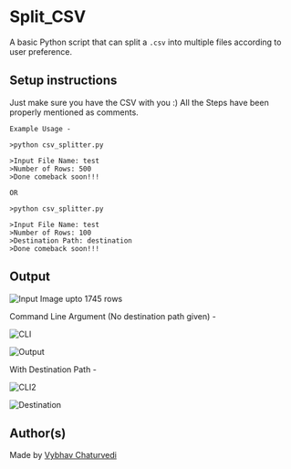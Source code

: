 # Split_CSV

A basic Python script that can split a `.csv` into multiple files according to user preference.

## Setup instructions

Just make sure you have the CSV with you :)
All the Steps have been properly mentioned as comments.

```
Example Usage - 

>python csv_splitter.py

>Input File Name: test
>Number of Rows: 500
>Done comeback soon!!!

OR

>python csv_splitter.py

>Input File Name: test
>Number of Rows: 100
>Destination Path: destination
>Done comeback soon!!!
```

## Output

![Input Image](img/Input_File.PNG)
upto 1745 rows

Command Line Argument (No destination path given) - 

![CLI]()

![Output](img/output.PNG)

With Destination Path - 

![CLI2](img/cli2.PNG)

![Destination](img/destinatiion.PNG)

## Author(s)

Made by [Vybhav Chaturvedi](https://www.linkedin.com/in/vybhav-chaturvedi-0ba82614a/)

